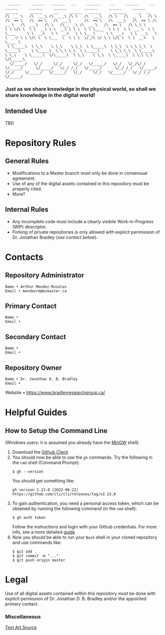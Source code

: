 ```
 ______     ______   ______   __     ______     __     ______     __            ______     ______     ______        ______     ______     ______   ______     ______     __     ______   ______     ______     __  __    
/\  __ \   /\  ___\ /\  ___\ /\ \   /\  ___\   /\ \   /\  __ \   /\ \          /\  == \   /\  == \   /\  ___\      /\  == \   /\  ___\   /\  == \ /\  __ \   /\  ___\   /\ \   /\__  _\ /\  __ \   /\  == \   /\ \_\ \   
\ \ \/\ \  \ \  __\ \ \  __\ \ \ \  \ \ \____  \ \ \  \ \  __ \  \ \ \____     \ \  __<   \ \  __<   \ \ \__ \     \ \  __<   \ \  __\   \ \  _-/ \ \ \/\ \  \ \___  \  \ \ \  \/_/\ \/ \ \ \/\ \  \ \  __<   \ \____ \  
 \ \_____\  \ \_\    \ \_\    \ \_\  \ \_____\  \ \_\  \ \_\ \_\  \ \_____\     \ \_____\  \ \_\ \_\  \ \_____\     \ \_\ \_\  \ \_____\  \ \_\    \ \_____\  \/\_____\  \ \_\    \ \_\  \ \_____\  \ \_\ \_\  \/\_____\ 
  \/_____/   \/_/     \/_/     \/_/   \/_____/   \/_/   \/_/\/_/   \/_____/      \/_____/   \/_/ /_/   \/_____/      \/_/ /_/   \/_____/   \/_/     \/_____/   \/_____/   \/_/     \/_/   \/_____/   \/_/ /_/   \/_____/
```

### Just as we share knowledge in the physical world, so shall we share knowledge in the digital world!

## Intended Use
TBD

# Repository Rules
## General Rules
- Modifications to a Master branch must only be done in consensual agreement.
- Use of any of the digital assets contained in this repository must be properly cited.
- More?
## Internal Rules
- Any incomplete code must include a clearly visibile Work-in-Progress (WIP) descriptor.
- Forking of private repositories is only allowed with explicit perimission of Dr. Jonathan Bradley (_see contact below_).

# Contacts
## Repository Administrator
	Name • Arthur Mendez-Rosales
	Email • mendezrm@mcmaster.ca
## Primary Contact
	Name •
	Email •
## Secondary Contact
	Name •
	Email •
## Repository Owner
	Name • Dr. Jonathan D. B. Bradley
	Email •
Website • https://www.bradleyresearchgroup.ca/

# Helpful Guides

## How to Setup the Command Line
(Windows users: it is assumed you already have the [MinGW](https://osdn.net/projects/mingw/) shell)

1. Download the [Github Client](https://cli.github.com/).
1. You should now be able to use the `gh` commands. Try the following in the `cmd` shell (Command Prompt):
	```
	$ gh --version
	```
	You should get something like:
	```
	gh version 2.13.0 (2022-06-22)
	https://github.com/cli/cli/releases/tag/v2.13.0
	```
1. To gain authentication, you need a personal access token, which can be obtained by running the following command (in the `cmd` shell):
	```
	$ gh auth token
	```
	Follow the instructions and login with your Github credentials. For more info, see a more detailed [guide](https://docs.github.com/en/authentication/keeping-your-account-and-data-secure/creating-a-personal-access-token)
1. Now you should be able to run your `Bash` shell in your cloned repository and use commands like:
	```
	$ git add .
	$ git commit -m "..."
	$ git push origin master
	```

# Legal

Use of all digital assets contained within this repository must be done with explicit permission of
Dr. Jonathan D. B. Bradley and/or the appointed primary contact.

### Miscellaneous
[Text Art Source](https://patorjk.com/software/taag/#p=display&f=Sub-Zero&t=Official%20BRG%20Repository)
